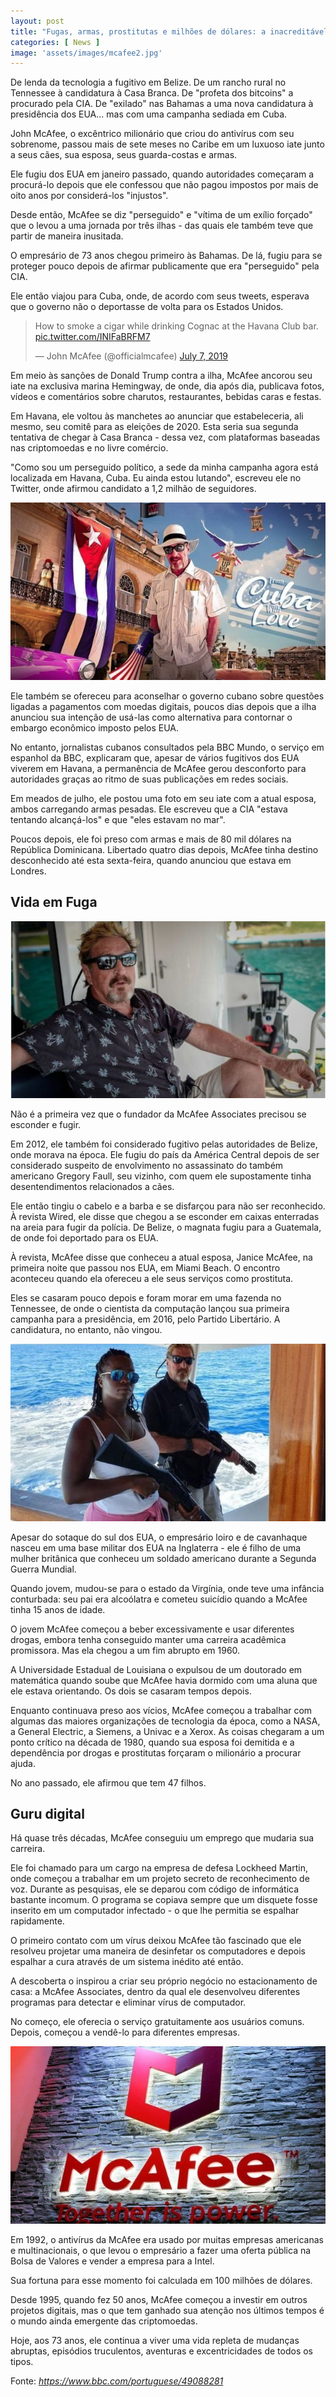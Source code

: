 ```yaml
---
layout: post
title: "Fugas, armas, prostitutas e milhões de dólares: a inacreditável vida de John McAfee, pioneiro dos antivírus"
categories: [ News ]
image: 'assets/images/mcafee2.jpg'
---
```


De lenda da tecnologia a fugitivo em Belize. De um rancho rural no Tennessee à candidatura à Casa Branca. De "profeta dos bitcoins" a procurado pela CIA. De "exilado" nas Bahamas a uma nova candidatura à presidência dos EUA... mas com uma campanha sediada em Cuba.

John McAfee, o excêntrico milionário que criou do antivírus com seu sobrenome, passou mais de sete meses no Caribe em um luxuoso iate junto a seus cães, sua esposa, seus guarda-costas e armas.

Ele fugiu dos EUA em janeiro passado, quando autoridades começaram a procurá-lo depois que ele confessou que não pagou impostos por mais de oito anos por considerá-los "injustos".

Desde então, McAfee se diz "perseguido" e "vítima de um exílio forçado" que o levou a uma jornada por três ilhas - das quais ele também teve que partir de maneira inusitada.

O empresário de 73 anos chegou primeiro às Bahamas. De lá, fugiu para se proteger pouco depois de afirmar publicamente que era "perseguido" pela CIA.

Ele então viajou para Cuba, onde, de acordo com seus tweets, esperava que o governo não o deportasse de volta para os Estados Unidos.

<blockquote class="twitter-tweet"><p lang="en" dir="ltr">How to smoke a cigar while drinking Cognac at the Havana Club bar. <a href="https://t.co/INIFaBRFM7">pic.twitter.com/INIFaBRFM7</a></p>&mdash; John McAfee (@officialmcafee) <a href="https://twitter.com/officialmcafee/status/1147907676858400769?ref_src=twsrc%5Etfw">July 7, 2019</a></blockquote> <script async src="https://platform.twitter.com/widgets.js" charset="utf-8"></script>

Em meio às sanções de Donald Trump contra a ilha, McAfee ancorou seu iate na exclusiva marina Hemingway, de onde, dia após dia, publicava fotos, vídeos e comentários sobre charutos, restaurantes, bebidas caras e festas.

Em Havana, ele voltou às manchetes ao anunciar que estabeleceria, ali mesmo, seu comitê para as eleições de 2020. Esta seria sua segunda tentativa de chegar à Casa Branca - dessa vez, com plataformas baseadas nas criptomoedas e no livre comércio.

"Como sou um perseguido político, a sede da minha campanha agora está localizada em Havana, Cuba. Eu ainda estou lutando", escreveu ele no Twitter, onde afirmou candidato a 1,2 milhão de seguidores.

![McAfee Cuba](/assets/images/cuba.jpg)

Ele também se ofereceu para aconselhar o governo cubano sobre questões ligadas a pagamentos com moedas digitais, poucos dias depois que a ilha anunciou sua intenção de usá-las como alternativa para contornar o embargo econômico imposto pelos EUA.

No entanto, jornalistas cubanos consultados pela BBC Mundo, o serviço em espanhol da BBC, explicaram que, apesar de vários fugitivos dos EUA viverem em Havana, a permanência de McAfee gerou desconforto para autoridades graças ao ritmo de suas publicações em redes sociais.

Em meados de julho, ele postou uma foto em seu iate com a atual esposa, ambos carregando armas pesadas. Ele escreveu que a CIA "estava tentando alcançá-los" e que "eles estavam no mar".

Poucos depois, ele foi preso com armas e mais de 80 mil dólares na República Dominicana. Libertado quatro dias depois, McAfee tinha destino desconhecido até esta sexta-feira, quando anunciou que estava em Londres.

## Vida em Fuga

![McAfee Fuga](/assets/images/fuga.jpg)

Não é a primeira vez que o fundador da McAfee Associates precisou se esconder e fugir.

Em 2012, ele também foi considerado fugitivo pelas autoridades de Belize, onde morava na época. Ele fugiu do país da América Central depois de ser considerado suspeito de envolvimento no assassinato do também americano Gregory Faull, seu vizinho, com quem ele supostamente tinha desentendimentos relacionados a cães.

Ele então tingiu o cabelo e a barba e se disfarçou para não ser reconhecido. À revista Wired, ele disse que chegou a se esconder em caixas enterradas na areia para fugir da polícia. De Belize, o magnata fugiu para a Guatemala, de onde foi deportado para os EUA.

À revista, McAfee disse que conheceu a atual esposa, Janice McAfee, na primeira noite que passou nos EUA, em Miami Beach. O encontro aconteceu quando ela ofereceu a ele seus serviços como prostituta.

Eles se casaram pouco depois e foram morar em uma fazenda no Tennessee, de onde o cientista da computação lançou sua primeira campanha para a presidência, em 2016, pelo Partido Libertário. A candidatura, no entanto, não vingou.

![McAfee Putas](/assets/images/mcafee.jpg)

Apesar do sotaque do sul dos EUA, o empresário loiro e de cavanhaque nasceu em uma base militar dos EUA na Inglaterra - ele é filho de uma mulher britânica que conheceu um soldado americano durante a Segunda Guerra Mundial.

Quando jovem, mudou-se para o estado da Virgínia, onde teve uma infância conturbada: seu pai era alcoólatra e cometeu suicídio quando a McAfee tinha 15 anos de idade.

O jovem McAfee começou a beber excessivamente e usar diferentes drogas, embora tenha conseguido manter uma carreira acadêmica promissora. Mas ela chegou a um fim abrupto em 1960.

A Universidade Estadual de Louisiana o expulsou de um doutorado em matemática quando soube que McAfee havia dormido com uma aluna que ele estava orientando. Os dois se casaram tempos depois.

Enquanto continuava preso aos vícios, McAfee começou a trabalhar com algumas das maiores organizações de tecnologia da época, como a NASA, a General Electric, a Siemens, a Univac e a Xerox. As coisas chegaram a um ponto crítico na década de 1980, quando sua esposa foi demitida e a dependência por drogas e prostitutas forçaram o milionário a procurar ajuda.

No ano passado, ele afirmou que tem 47 filhos.

## Guru digital

Há quase três décadas, McAfee conseguiu um emprego que mudaria sua carreira.

Ele foi chamado para um cargo na empresa de defesa Lockheed Martin, onde começou a trabalhar em um projeto secreto de reconhecimento de voz. Durante as pesquisas, ele se deparou com código de informática bastante incomum. O programa se copiava sempre que um disquete fosse inserito em um computador infectado - o que lhe permitia se espalhar rapidamente.

O primeiro contato com um vírus deixou McAfee tão fascinado que ele resolveu projetar uma maneira de desinfetar os computadores e depois espalhar a cura através de um sistema inédito até então.

A descoberta o inspirou a criar seu próprio negócio no estacionamento de casa: a McAfee Associates, dentro da qual ele desenvolveu diferentes programas para detectar e eliminar vírus de computador.

No começo, ele oferecia o serviço gratuitamente aos usuários comuns. Depois, começou a vendê-lo para diferentes empresas.

![McAfee Putas](/assets/images/mcafee3.jpg)

Em 1992, o antivírus da McAfee era usado por muitas empresas americanas e multinacionais, o que levou o empresário a fazer uma oferta pública na Bolsa de Valores e vender a empresa para a Intel.

Sua fortuna para esse momento foi calculada em 100 milhões de dólares.

Desde 1995, quando fez 50 anos, McAfee começou a investir em outros projetos digitais, mas o que tem ganhado sua atenção nos últimos tempos é o mundo ainda emergente das criptomoedas.

Hoje, aos 73 anos, ele continua a viver uma vida repleta de mudanças abruptas, episódios truculentos, aventuras e excentricidades de todos os tipos.

Fonte: *https://www.bbc.com/portuguese/49088281*
